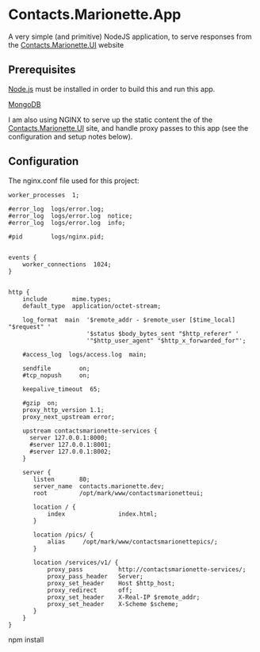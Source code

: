 Contacts.Marionette.App
=======================

A very simple (and primitive) NodeJS application, to serve responses from
the [Contacts.Marionette.UI](https://github.com/mtimmermann/Contacts.Marionette.UI) website


## Prerequisites ##
[Node.js](http://nodejs.org/) must be installed in order to build this and run this app.

[MongoDB](http://www.mongodb.org/)

I am also using NGINX to serve up the static content the of the [Contacts.Marionette.UI](https://github.com/mtimmermann/Contacts.Marionette.UI) site, and handle proxy passes to this app (see the configuration and setup notes below).


## Configuration ##
The nginx.conf file used for this project:
```
worker_processes  1;

#error_log  logs/error.log;
#error_log  logs/error.log  notice;
#error_log  logs/error.log  info;

#pid        logs/nginx.pid;


events {
    worker_connections  1024;
}


http {
    include       mime.types;
    default_type  application/octet-stream;

    log_format  main  '$remote_addr - $remote_user [$time_local] "$request" '
                      '$status $body_bytes_sent "$http_referer" '
                      '"$http_user_agent" "$http_x_forwarded_for"';

    #access_log  logs/access.log  main;

    sendfile        on;
    #tcp_nopush     on;

    keepalive_timeout  65;

    #gzip  on;
    proxy_http_version 1.1;
    proxy_next_upstream error;

    upstream contactsmarionette-services {
      server 127.0.0.1:8000;
      #server 127.0.0.1:8001;
      #server 127.0.0.1:8002;
    }

    server {
       listen       80;
       server_name  contacts.marionette.dev;
       root         /opt/mark/www/contactsmarionetteui;

       location / {
           index               index.html;
       }

       location /pics/ {
           alias     /opt/mark/www/contactsmarionettepics/;
       }

       location /services/v1/ {
           proxy_pass          http://contactsmarionette-services/;
           proxy_pass_header   Server;
           proxy_set_header    Host $http_host;
           proxy_redirect      off;
           proxy_set_header    X-Real-IP $remote_addr;
           proxy_set_header    X-Scheme $scheme;
       }
    }
}
```



npm install


